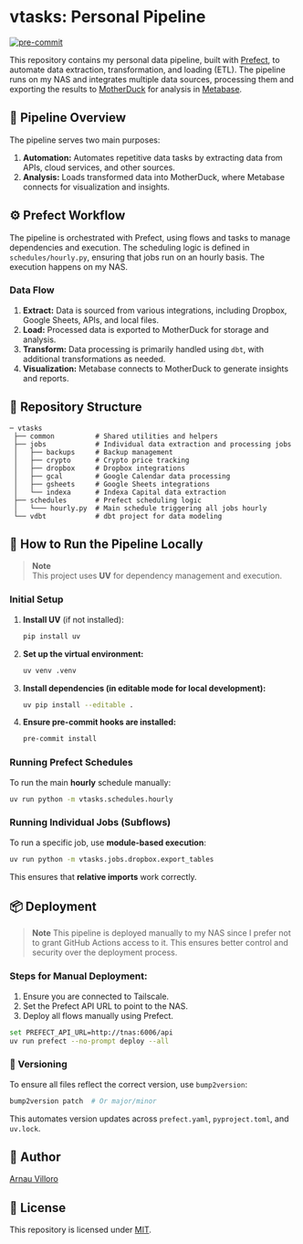 # vtasks: Personal Pipeline
[![pre-commit](https://img.shields.io/badge/pre--commit-enabled-brightgreen?logo=pre-commit&logoColor=white)](https://github.com/pre-commit/pre-commit)

This repository contains my personal data pipeline, built with [Prefect](https://www.prefect.io/), to automate data extraction, transformation, and loading (ETL). The pipeline runs on my NAS and integrates multiple data sources, processing them and exporting the results to [MotherDuck](https://motherduck.com/) for analysis in [Metabase](https://www.metabase.com/).

## 📌 Pipeline Overview

The pipeline serves two main purposes:

1. **Automation:** Automates repetitive data tasks by extracting data from APIs, cloud services, and other sources.
2. **Analysis:** Loads transformed data into MotherDuck, where Metabase connects for visualization and insights.

## ⚙️ Prefect Workflow

The pipeline is orchestrated with Prefect, using flows and tasks to manage dependencies and execution. The scheduling logic is defined in `schedules/hourly.py`, ensuring that jobs run on an hourly basis. The execution happens on my NAS.

### Data Flow
1. **Extract:** Data is sourced from various integrations, including Dropbox, Google Sheets, APIs, and local files.
2. **Load:** Processed data is exported to MotherDuck for storage and analysis.
3. **Transform:** Data processing is primarily handled using `dbt`, with additional transformations as needed.
4. **Visualization:** Metabase connects to MotherDuck to generate insights and reports.

## 📂 Repository Structure

```plaintext
─ vtasks
 ├── common          # Shared utilities and helpers
 ├── jobs            # Individual data extraction and processing jobs
 │   ├── backups     # Backup management
 │   ├── crypto      # Crypto price tracking
 │   ├── dropbox     # Dropbox integrations
 │   ├── gcal        # Google Calendar data processing
 │   ├── gsheets     # Google Sheets integrations
 │   └── indexa      # Indexa Capital data extraction
 ├── schedules       # Prefect scheduling logic
 │   └─── hourly.py  # Main schedule triggering all jobs hourly
 └── vdbt            # dbt project for data modeling
```

## 🚀 How to Run the Pipeline Locally

> **Note**  
> This project uses **UV** for dependency management and execution.

### Initial Setup

1. **Install UV** (if not installed):
   ```bash
   pip install uv
   ```
2. **Set up the virtual environment:**
   ```bash
   uv venv .venv
   ```
3. **Install dependencies (in editable mode for local development):**
   ```bash
   uv pip install --editable .
   ```
4. **Ensure pre-commit hooks are installed:**
   ```bash
   pre-commit install
   ```

### Running Prefect Schedules

To run the main **hourly** schedule manually:
```bash
uv run python -m vtasks.schedules.hourly
```

### Running Individual Jobs (Subflows)

To run a specific job, use **module-based execution**:
```bash
uv run python -m vtasks.jobs.dropbox.export_tables
```
This ensures that **relative imports** work correctly.

## 📦 Deployment

> **Note**
> This pipeline is deployed manually to my NAS since I prefer not to grant GitHub Actions access to it. This ensures better control and security over the deployment process.

### Steps for Manual Deployment:

1. Ensure you are connected to Tailscale.
2. Set the Prefect API URL to point to the NAS.
3. Deploy all flows manually using Prefect.

```bash
set PREFECT_API_URL=http://tnas:6006/api
uv run prefect --no-prompt deploy --all
```

### 🔢 Versioning

To ensure all files reflect the correct version, use `bump2version`:

```bash
bump2version patch  # Or major/minor
```

This automates version updates across `prefect.yaml`, `pyproject.toml`, and `uv.lock`.

## 👤 Author
[Arnau Villoro](https://villoro.com)

## 📜 License
This repository is licensed under [MIT](https://opensource.org/licenses/MIT).

